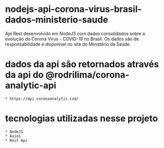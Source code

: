 # nodejs-api-corona-virus-brasil-dados-ministerio-saude
Api Rest desenvolvido em NodeJS com dados consolidados sobre a evolução do Corona Virus - COVID-19 no Brasil. Os dados são de responsabilidade e disponível no site do Ministério da Saúde.

# dados da api são retornados através da api do @rodrilima/corona-analytic-api
    * https://api.coronaanalytic.com/

# tecnologias utilizadas nesse projeto
    * NodeJS
    * Axios
    * Rest Api